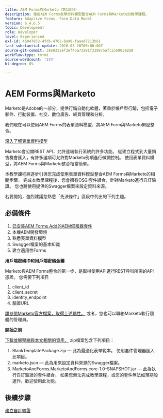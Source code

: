 ```yaml
---
title: AEM Forms與Marketo（第1部分）
description: 使用AEM Forms表單資料模型整合AEM Forms與Marketo的教學課程。
feature: Adaptive Forms, Form Data Model
version: 6.4,6.5
topic: Development
role: Developer
level: Experienced
exl-id: 45047852-4fdb-4702-8a99-faaad7213b61
last-substantial-update: 2020-03-20T00:00:00Z
source-git-commit: 38e0332ef2ef45a73a81f318975afc25600392a8
workflow-type: tm+mt
source-wordcount: '374'
ht-degree: 0%

---
```


# AEM Forms與Marketo

Marketo是Adobe的一部分，提供行銷自動化軟體，著重於帳戶型行銷，包括電子郵件、行動裝置、社交、數位廣告、網頁管理和分析。

我們現在可以使用AEM Forms的表單資料模型，將AEM Form與Marketo緊密整合。

[深入了解表單資料模型](https://helpx.adobe.com/experience-manager/6-5/forms/using/data-integration.html)

Marketo會公開REST API，允許遠端執行系統的許多功能。 從建立程式到大量銷售機會匯入，有許多選項可允許對Marketo例項進行微調控制。 使用表單資料模型，將AEM Forms與Marketo整合相當簡單。

本教學課程將逐步引導您完成使用表單資料模型整合AEM Forms與Marketo的相關步驟。 完成本教學課程後，您會擁有OSGi套件組合，針對Marketo進行自訂驗證。 您也將使用提供的Swagger檔案來設定資料來源。

若要開始，強烈建議您熟悉「先決條件」區段中列出的下列主題。

## 必備條件

1. [已安裝AEM Forms Add的AEM伺服器套件](/help/forms/adaptive-forms/installing-aem-form-on-windows-tutorial-use.md)
1. 本機AEM開發環境
1. 熟悉表單資料模型
1. Swagger檔案的基本知識
1. 建立適用性Forms

**用戶端密碼ID和用戶端密碼金鑰**

Marketo與AEM Forms整合的第一步，是取得使用API進行REST呼叫所需的API憑證。 您需要下列項目

1. client_id
1. client_secret
1. identity_endpoint
1. 驗證URL

[請參閱Marketo官方檔案，取得上述屬性。](https://developers.marketo.com/rest-api/) 或者，您也可以聯絡Marketo執行個體的管理員。

**開始之前**

[下載並解壓縮與本文相關的資產。](assets/aemformsandmarketo.zip) zip檔案包含下列項目：

1. BlankTemplatePackage.zip — 此為最適化表單範本。 使用套件管理器匯入此項目。
1. marketo.json — 此為用來設定資料來源的Swagger檔案。
1. MarketoAndForms.MarketoAndForms.core-1.0-SNAPSHOT.jar — 此為執行自訂驗證的套件組合。 如果您無法完成教學課程，或您的套件無法如預期般運作，歡迎使用此功能。

## 後續步驟

[建立自訂驗證](./part2.md)

